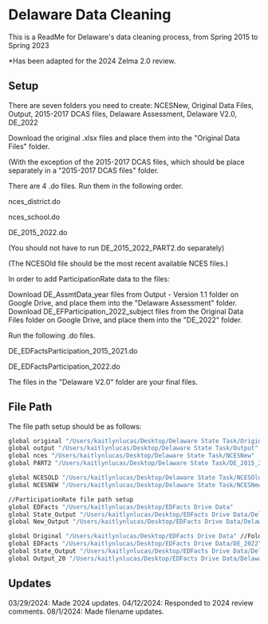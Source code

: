 
# Delaware Data Cleaning

This is a ReadMe for Delaware's data cleaning process, from Spring 2015 to Spring 2023 

*Has been adapted for the 2024 Zelma 2.0 review.




## Setup
There are seven folders you need to create: 
NCESNew, Original Data Files, Output, 2015-2017 DCAS files, Delaware Assessment, Delaware V2.0, DE_2022

Download the original .xlsx files and place them into the "Original Data Files" folder. 

(With the exception of the 2015-2017 DCAS files, which should be place separately in a "2015-2017 DCAS files" folder.

There are 4 .do files. Run them in the following order.

nces_district.do

nces_school.do

DE_2015_2022.do 

(You should not have to run DE_2015_2022_PART2.do separately)

(The NCESOld file should be the most recent available NCES files.)

In order to add ParticipationRate data to the files:

Download DE_AssmtData_year files from Output - Version 1.1 folder on Google Drive, and place them into the "Delaware Assessment" folder.
Download DE_EFParticipation_2022_subject files from the Original Data Files folder on Google Drive, and place them into the "DE_2022" folder.

Run the following .do files.

DE_EDFactsParticipation_2015_2021.do

DE_EDFactsParticipation_2022.do

The files in the "Delaware V2.0" folder are your final files.

    
## File Path

The file path setup should be as follows: 

```bash
global original "/Users/kaitlynlucas/Desktop/Delaware State Task/Original Data Files"
global output "/Users/kaitlynlucas/Desktop/Delaware State Task/Output"
global nces "/Users/kaitlynlucas/Desktop/Delaware State Task/NCESNew"
global PART2 "/Users/kaitlynlucas/Desktop/Delaware State Task/DE_2015_2022_PART2.do"

global NCESOLD "/Users/kaitlynlucas/Desktop/Delaware State Task/NCESOld"
global NCESNEW "/Users/kaitlynlucas/Desktop/Delaware State Task/NCESNew"

//ParticipationRate file path setup
global EDFacts "/Users/kaitlynlucas/Desktop/EDFacts Drive Data"
global State_Output "/Users/kaitlynlucas/Desktop/EDFacts Drive Data/Delaware Assessment" // Version 1.1 Output directory here
global New_Output "/Users/kaitlynlucas/Desktop/EDFacts Drive Data/Delaware V2.0"

global Original "/Users/kaitlynlucas/Desktop/EDFacts Drive Data" //Folder with Output .dta
global EDFacts "/Users/kaitlynlucas/Desktop/EDFacts Drive Data/DE_2022" //Folder with downloaded state-specific 2022 participation data from EDFacts
global State_Output "/Users/kaitlynlucas/Desktop/EDFacts Drive Data/Delaware Assessment" //Folder with state-specific data
global Output_20 "/Users/kaitlynlucas/Desktop/EDFacts Drive Data/Delaware V2.0" //Folder for Output 2.0
```
## Updates

03/29/2024: Made 2024 updates.
04/12/2024: Responded to 2024 review comments.
08/1/2024: Made filename updates.
